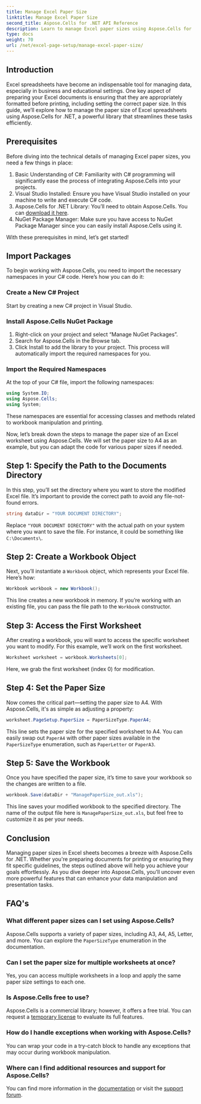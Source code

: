 ```yaml
---
title: Manage Excel Paper Size
linktitle: Manage Excel Paper Size
second_title: Aspose.Cells for .NET API Reference
description: Learn to manage Excel paper sizes using Aspose.Cells for .NET. This guide offers step-by-step instructions and examples for seamless integration.
type: docs
weight: 70
url: /net/excel-page-setup/manage-excel-paper-size/
---
```

## Introduction

Excel spreadsheets have become an indispensable tool for managing data, especially in business and educational settings. One key aspect of preparing your Excel documents is ensuring that they are appropriately formatted before printing, including setting the correct paper size. In this guide, we’ll explore how to manage the paper size of Excel spreadsheets using Aspose.Cells for .NET, a powerful library that streamlines these tasks efficiently.

## Prerequisites

Before diving into the technical details of managing Excel paper sizes, you need a few things in place:

1. Basic Understanding of C#: Familiarity with C# programming will significantly ease the process of integrating Aspose.Cells into your projects.
2. Visual Studio Installed: Ensure you have Visual Studio installed on your machine to write and execute C# code.
3. Aspose.Cells for .NET Library: You’ll need to obtain Aspose.Cells. You can [download it here](https://releases.aspose.com/cells/net/).
4. NuGet Package Manager: Make sure you have access to NuGet Package Manager since you can easily install Aspose.Cells using it.

With these prerequisites in mind, let’s get started!

## Import Packages

To begin working with Aspose.Cells, you need to import the necessary namespaces in your C# code. Here’s how you can do it:

### Create a New C# Project

Start by creating a new C# project in Visual Studio.

### Install Aspose.Cells NuGet Package

1. Right-click on your project and select “Manage NuGet Packages”.
2. Search for Aspose.Cells in the Browse tab.
3. Click Install to add the library to your project. This process will automatically import the required namespaces for you.

### Import the Required Namespaces

At the top of your C# file, import the following namespaces:

```csharp
using System.IO;
using Aspose.Cells;
using System;
```

These namespaces are essential for accessing classes and methods related to workbook manipulation and printing.

Now, let’s break down the steps to manage the paper size of an Excel worksheet using Aspose.Cells. We will set the paper size to A4 as an example, but you can adapt the code for various paper sizes if needed.

## Step 1: Specify the Path to the Documents Directory

In this step, you’ll set the directory where you want to store the modified Excel file. It’s important to provide the correct path to avoid any file-not-found errors.

```csharp
string dataDir = "YOUR DOCUMENT DIRECTORY";
```

Replace `"YOUR DOCUMENT DIRECTORY"` with the actual path on your system where you want to save the file. For instance, it could be something like `C:\Documents\`.

## Step 2: Create a Workbook Object

Next, you’ll instantiate a `Workbook` object, which represents your Excel file. Here’s how:

```csharp
Workbook workbook = new Workbook();
```

This line creates a new workbook in memory. If you’re working with an existing file, you can pass the file path to the `Workbook` constructor.

## Step 3: Access the First Worksheet

After creating a workbook, you will want to access the specific worksheet you want to modify. For this example, we’ll work on the first worksheet.

```csharp
Worksheet worksheet = workbook.Worksheets[0];
```

Here, we grab the first worksheet (index 0) for modification.

## Step 4: Set the Paper Size

Now comes the critical part—setting the paper size to A4. With Aspose.Cells, it's as simple as adjusting a property:

```csharp
worksheet.PageSetup.PaperSize = PaperSizeType.PaperA4;
```

This line sets the paper size for the specified worksheet to A4. You can easily swap out `PaperA4` with other paper sizes available in the `PaperSizeType` enumeration, such as `PaperLetter` or `PaperA3`.

## Step 5: Save the Workbook

Once you have specified the paper size, it’s time to save your workbook so the changes are written to a file.

```csharp
workbook.Save(dataDir + "ManagePaperSize_out.xls");
```

This line saves your modified workbook to the specified directory. The name of the output file here is `ManagePaperSize_out.xls`, but feel free to customize it as per your needs.

## Conclusion

Managing paper sizes in Excel sheets becomes a breeze with Aspose.Cells for .NET. Whether you're preparing documents for printing or ensuring they fit specific guidelines, the steps outlined above will help you achieve your goals effortlessly. As you dive deeper into Aspose.Cells, you’ll uncover even more powerful features that can enhance your data manipulation and presentation tasks.

## FAQ's

### What different paper sizes can I set using Aspose.Cells?
Aspose.Cells supports a variety of paper sizes, including A3, A4, A5, Letter, and more. You can explore the `PaperSizeType` enumeration in the documentation.

### Can I set the paper size for multiple worksheets at once?
Yes, you can access multiple worksheets in a loop and apply the same paper size settings to each one.

### Is Aspose.Cells free to use?
Aspose.Cells is a commercial library; however, it offers a free trial. You can request a [temporary license](https://purchase.aspose.com/temporary-license/) to evaluate its full features.

### How do I handle exceptions when working with Aspose.Cells?
You can wrap your code in a try-catch block to handle any exceptions that may occur during workbook manipulation.

### Where can I find additional resources and support for Aspose.Cells?
You can find more information in the [documentation](https://reference.aspose.com/cells/net/) or visit the [support forum](https://forum.aspose.com/c/cells/9).
